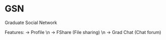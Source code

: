 GSN
===

Graduate Social Network

Features: 
-> Profile \n 
-> FShare (File sharing) \n
-> Grad Chat (Chat forum)
